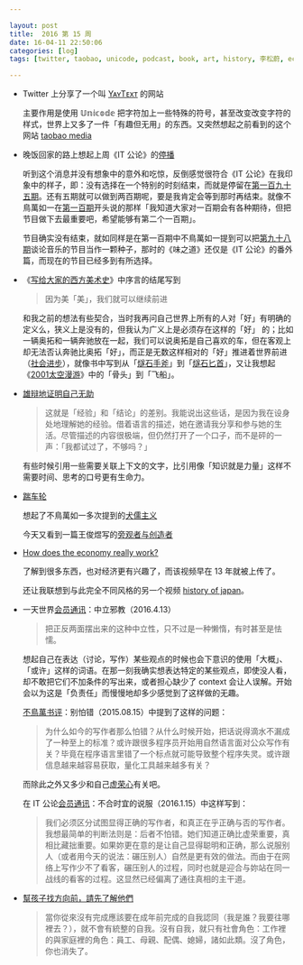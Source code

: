 ```yaml
---

layout: post
title:  2016 第 15 周
date: 16-04-11 22:50:06
categories: [log]
tags: [twitter, taobao, unicode, podcast, book, art, history, 李松蔚, economic, youtube, janpan]

---
```


- Twitter 上分享了一个叫 [YᴀʏTᴇxᴛ](http://yaytext.com/) 的网站

	主要作用是使用 𝕌𝕟𝕚𝕔𝕠𝕕𝕖 把字符加上一些特殊的符号，甚至改变改变字符的样式，世界上又多了一件「有趣但无用」的东西。又突然想起之前看到的这个网站 [taobao media](http://taobao-media.tumblr.com/)

- 晚饭回家的路上想起上周《IT 公论》的[停播](https://blog.yitianshijie.net/2016/04/04/welcome-back-my-friends-to-the-show-that-never-ends/)

	听到这个消息并没有想象中的意外和吃惊，反倒感觉很符合《IT 公论》在我印象中的样子，即：没有选择在一个特别的时刻结束，而就是停留在[第一百九十五期](https://ipn.li/itgonglun/195/)。还有五期就可以做到两百期呢，要是我肯定会等到那时再结束。就像不鳥萬如一在[第一百期](https://ipn.li/itgonglun/100/)开头说的那样「我知道大家对一百期会有各种期待，但把节目做下去最重要吧，希望能够有第二个一百期」。

	节目确实没有结束，就如同样是在第一百期中不鳥萬如一提到可以把[第九十八期](https://ipn.li/itgonglun/100/)谈论音乐的节目当作一颗种子，那时的《味之道》还仅是《IT 公论》的番外篇，而现在的节目已经多到有所选择。

- 《[写给大家的西方美术史](https://book.douban.com/subject/26417490/)》中序言的结尾写到

	> 因为美「美」，我们就可以继续前进

	和我之前的想法有些契合，当时我再问自己世界上所有的人对「好」有明确的定义么，狭义上是没有的，但我认为广义上是必须存在这样的「好」 的；比如一辆奥拓和一辆奔驰放在一起，我们可以说奥拓是自己喜欢的车，但在客观上却无法否认奔驰比奥拓「好」，而正是无数这样相对的「好」推进着世界前进（[社会进步](https://zh.wikipedia.org/wiki/社会进步)），就像书中写到从「[燧石手斧](https://en.wikipedia.org/wiki/Flint_axe)」到「[燧石匕首](https://en.wikipedia.org/wiki/Stone_tool)」，又让我想起《[2001太空漫游](https://zh.wikipedia.org/wiki/2001太空漫遊_(電影))》中的「骨头」到「飞船」。

- [雄辩地证明自己无助](http://zhuanlan.zhihu.com/p/20467505)

	> 这就是「经验」和「结论」的差别。我能说出这些话，是因为我在设身处地理解她的经验。借着语言的描述，她在邀请我分享和参与她的生活。尽管描述的内容很极端，但仍然打开了一个口子，而不是砰的一声：「我都试过了，不够吗？」

	有些时候引用一些需要关联上下文的文字，比引用像「知识就是力量」这样不需要时间、思考的口号更有生命力。

- [踹车轮](https://kenengba.com/post/3393.html)

	想起了不鳥萬如一多次提到的[犬儒主义](https://zh.wikipedia.org/wiki/犬儒主義)

	今天又看到一篇王俊煜写的[旁观者与创造者](http://blog.wangjunyu.net/1215)

- [How does the economy really work?](http://www.economicprinciples.org/)

	了解到很多东西，也对经济更有兴趣了，而该视频早在 13 年就被上传了。

	还让我联想到与此完全不同风格的另一个视频 [history of japan](https://www.youtube.com/watch?v=Mh5LY4Mz15o)。

- 一天世界[会员通讯](https://blog.yitianshijie.net/membership/)：中立邪教（2016.4.13）

	> 把正反两面摆出来的这种中立性，只不过是一种懒惰，有时甚至是怯懦。

	想起自己在表达（讨论，写作）某些观点的时候也会下意识的使用「大概」、「或许」这样的词语。在那一刻我确实想表达特定的某些观点，即使没人看，却不敢把它们不加条件的写出来，或者担心缺少了 context 会让人误解。开始会以为这是「负责任」而慢慢地却多少感觉到了这样做的无趣。

	[不鳥萬书评](https://blog.yitianshijie.net/buniaowan-book-reviews/)：别怕错（2015.08.15）中提到了这样的问题：

	> 为什么如今的写作者那么怕错？从什么时候开始，把话说得滴水不漏成了一种至上的标准？或许跟很多程序员开始用自然语言面对公众写作有关？毕竟在程序语言里错了一个标点就可能导致整个程序失灵。或许跟信息越来越容易获取，量化工具越来越多有关？

	而除此之外又多少和自己[虚荣心](http://liqi.io/caitong/)有关吧。

	在 IT 公论[会员通讯](https://ipn.li/itgonglun/member/)：不合时宜的说服（2016.1.15）中这样写到：

	> 我们必须区分试图显得正确的写作者，和真正在乎正确与否的写作者。我想最简单的判断法则是：后者不怕错。她们知道正确比虚荣重要，真相比藏拙重要。如果妳更在意的是让自己显得聪明和正确，那么说服别人（或者用今天的说法：碾压别人）自然是更有效的做法。而由于在网络上写作少不了看客，碾压别人的过程，同时也就是迎合与妳站在同一战线的看客的过程。这显然已经偏离了通往真相的主干道。

-  [幫孩子找方向前，請先了解他們](http://taiwan.chtsai.org/2016/03/06/bang_haizi_zhao_fangxiang_qian/)

	> 當你從來沒有完成應該要在成年前完成的自我認同（我是誰？我要往哪裡去？），就不會有統整的自我。沒有自我，就只有社會角色：工作裡的與家庭裡的角色：員工、母親、配偶、媳婦，諸如此類。沒了角色，你也消失了。
